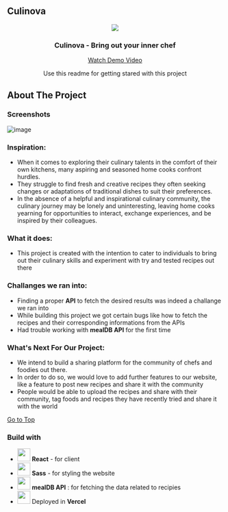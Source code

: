 ## Culinova 

<div align="center">

<img src = "https://github.com/Debaditya-Som/Culinova/assets/121785700/dae28194-d209-41e4-adcd-5b456287416f" border-radius= 50%> 

 <h3 align="center">Culinova - Bring out your inner chef</h3>
  <a align="center" href="">Watch Demo Video</a>

  <p align="center">
    Use this readme for getting stared with this project
</div>



## About The Project
### Screenshots

![image](https://github.com/Debaditya-Som/Culinova/assets/121785700/59568aa8-47ae-4911-b785-494e5e1a3920)





### Inspiration:

-  When it comes to exploring their culinary talents in the comfort of their own kitchens, many aspiring and seasoned home cooks confront hurdles.
-  They struggle to find fresh and creative recipes they often seeking changes or adaptations of traditional dishes to suit their preferences.
-  In the absence of a helpful and inspirational culinary community, the culinary journey may be lonely and uninteresting, leaving home cooks yearning for opportunities to interact, exchange experiences, and be inspired by their colleagues.

### What it does:
- This project is created with the intention to cater to individuals to bring out their culinary skills and experiment with try and tested recipes out there



### Challanges we ran into:

- Finding a proper **API** to fetch the desired results was indeed a challange we ran into
- While building this project we got certain bugs like how to fetch the recipes and their corresponding informations from the APIs
- Had trouble working with **mealDB API** for the first time

### What's Next For Our Project:

- We intend to build a sharing platform for the community of chefs and foodies out there.
- In order to do so, we would love to add further features to our website, like a feature to post new recipes and share it with the community
- People would be able to upload the recipes and share with their community, tag foods and recipes they have recently tried and share it with the world


[Go to Top](#culinova)


### Build with

- <img src = "https://user-images.githubusercontent.com/25181517/183897015-94a058a6-b86e-4e42-a37f-bf92061753e5.png" height=30px width=30px> **React** - for client 
- <img src = "https://github.com/Debaditya-Som/Culinova/assets/121785700/db0e724e-1b0c-41e9-9480-11f0510f1de8" height=30px width=30px> **Sass** - for styling the website
- <img src = "https://github.com/Debaditya-Som/Culinova/assets/121785700/c141e1e2-b19d-4c01-ae14-81f06cb64ece" height=30px width=30px> **mealDB API** : for fetching the data related to recipies
- <img src = "https://github.com/Debaditya-Som/Culinova/assets/121785700/fbd15bdb-d275-4bc7-8bd6-cde88d7d300f" height=30px width=30px>  Deployed in **Vercel**
